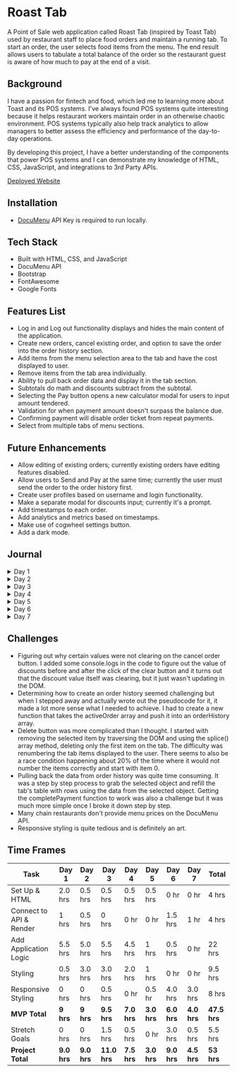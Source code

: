 # Roast Tab
A Point of Sale web application called Roast Tab (inspired by Toast Tab) used by restaurant staff to place food orders and maintain a running tab. To start an order, the user selects food items from the menu. The end result allows users to tabulate a total balance of the order so the restaurant guest is aware of how much to pay at the end of a visit.

## Background
I have a passion for fintech and food, which led me to learning more about Toast and its POS systems. I've always found POS systems quite interesting because it helps restaurant workers maintain order in an otherwise chaotic environment. POS systems typically also help track analytics to allow managers to better assess the efficiency and performance of the day-to-day operations.

By developing this project, I have a better understanding of the components that power POS systems and I can demonstrate my knowledge of HTML, CSS, JavaScript, and integrations to 3rd Party APIs.

[Deployed Website](https://andyjzhong.github.io/roast/)

## Installation
-   [DocuMenu](https://documenu.com/) API Key is required to run locally.

## Tech Stack
-   Built with HTML, CSS, and JavaScript
-   DocuMenu API
-   Bootstrap
-   FontAwesome
-   Google Fonts

## Features List
-   Log in and Log out functionality displays and hides the main content of the application.
-   Create new orders, cancel existing order, and option to save the order into the order history section.
-   Add items from the menu selection area to the tab and have the cost displayed to user.
-   Remove items from the tab area individually.
-   Ability to pull back order data and display it in the tab section.
-   Subtotals do math and discounts subtract from the subtotal.
-   Selecting the Pay button opens a new calculator modal for users to input amount tendered.
-   Validation for when payment amount doesn't surpass the balance due.
-   Confirming payment will disable order ticket from repeat payments.
-   Select from multiple tabs of menu sections.

## Future Enhancements
-   Allow editing of existing orders; currently existing orders have editing features disabled.
-   Allow users to Send and Pay at the same time; currently the user must send the order to the order history first.
-   Create user profiles based on username and login functionality.
-   Make a separate modal for discounts input; currently it's a prompt.
-   Add timestamps to each order.
-   Add analytics and metrics based on timestamps.
-   Make use of cogwheel settings button.
-   Add a dark mode.

## Journal

<details>
  <summary>Day 1</summary>

#### Set Up

-   Build initial files and connect HTML, CSS, and JS.
-   Add CSS libraries: Bootstrap and Font Awesome.

#### HTML & CSS

-   Add a navbar and a sample button with an event listener that logs text in the console when clicked.
-   Build initial HTML layout with 3 main sections: tab-area, menu-area, and total-area.
-   Create a table for menu items to be added to every time a menu item is selected.
-   Very minor styling, enough to help identify div sizes.

#### JavaScript

-   Expand on button event handler to append a new table row to the tab area with the name of the food item.
-   Loop through array of selected food items, grab the price, and reduce it to a total bill price.
-   Add a Cancel Order button and Send Order button.
-   Add a modal when Pay button is clicked to bring up the payment screen.
-   Add logic to calculate meals tax and to accept a user input value for discounts.

#### Other

-   Examine Postman output and create a sample data set so that I'm not making too many expensive API calls during initial build.
-   Create initial ReadMe file to keep track of progress each day.

      ![Initial Layout](https://i.imgur.com/eixEAK2.png)
      ![Initial Logic](https://media.giphy.com/media/xDddjFdHnXiMHm2eMD/giphy.gif)

    </details>

<details>
     <summary>Day 2</summary>

#### JavaScript
-   Debug calculation of discounts, taxes, and subtotal.
-   Work on logic for order history.
-   Added calculation of total bill based on refactored discounts, taxes, and subtotal.
-   Work on delete button functionality and renumbering of the tab items.
-   Refactor adding items so that the buttons get generated based on the API response dynamically and scales based on number of returned items.
-   Dynamically add event handlers to each of the aforementioned menu option buttons.

#### HTML & CSS
-   Style all sections.
-   Add tabs to menu section and style buttons.
-   Position buttons and minor responsive styling.

#### Other
-   Update sample data with more menu items.

![Day 2 Progress](https://i.imgur.com/ZD5Wol5.png)
![Day 2 Progress](https://media.giphy.com/media/vMLObyTvGXVsarJBYM/giphy.gif)


</details>

<details>
     <summary>Day 3</summary>

#### JavaScript
-   Add logic to create a new order history card on the click of Send.
-   Add logic to pull back order ticket information back to the tab area.
-   Disable editing of an existing order for MVP.
-   Payment functionality.
-   Reverse order of order history to show most recent orders first.

#### HTML & CSS
-   Install new font and color theme to match Toast styling.
-   Add a new order type indicator to differentiate between new orders and old orders.
-   Add a New Order button.
-   Minor responsive styling.
-   Add wiggle for when new ticket orders are added.

#### Other
-   Add a login modal.
-   Add logic for logging in and logging out.

![Day 3 Progress](https://i.imgur.com/tB0cAyV.png)
![Day 3 Progress](https://media.giphy.com/media/OJaEw0B5ChJilPI3ag/giphy.gif)


</details>

<details>
     <summary>Day 4</summary>

#### JavaScript
-   Spent most of the morning debugging the completePayment functionality.
-   Add more validation logic for when payment has been complete (hide/show/disable buttons).
-   Add logic to change balance due after payment complete.

#### HTML & CSS
-   Style log in modal and buttons.
-   Add friendly message when no orders are present.
-   Create calculator buttons and style modal.

#### Other
-   Add payment confirmation alert when payment is complete.

![Day 4 Progress](https://i.imgur.com/BoGrGfX.jpg)
![Day 4 Progress](https://i.imgur.com/nahMRgl.png)
![Day 4 Progress](https://media.giphy.com/media/HBPBcCDBTWpUCcYnK9/giphy.gif)


</details>

<details>
     <summary>Day 5</summary>

#### JavaScript
-   Add functionality to update calculator value when calculator buttons are clicked.
-   Add clear guest payment functionality.

#### HTML & CSS
-   Style calculator buttons.

![Day 5 Progress](https://i.imgur.com/tWpTSOJ.png)
![Day 5 Progress](https://media.giphy.com/media/msx9rsNgJQGxpw77gL/giphy.gif)


</details>

<details>
     <summary>Day 6</summary>

#### JavaScript
-   Stretch Goal: Allow multiple tabs of menu sections | Add event handlers for when menu tabs are clicked.
-   Stretch Goal: Additional validation for when payment is insufficient.

#### HTML & CSS
-   Style menu tabs and calculator buttons.
-   Responsive styling for mobile devices.

#### Other
-   Search for valid restaurant data in the DocuMenu API.
-   Pull back more than one menu section and display all menu items in selection area.
-   Set up secret key in local config.js file.
-   Add a shake response when payment is insufficient.

![Day 6 Progress](https://i.imgur.com/szfYhXI.png)
![Day 6 Progress](https://i.imgur.com/HbRjKYo.png)
![Day 6 Progress](https://media.giphy.com/media/ZaIftQgWY9jTnvHKYl/giphy.gif)


</details>

<details>
     <summary>Day 7</summary>

#### JavaScript

#### HTML & CSS
-   Responsive styling for mobile devices.

#### Other
-   Add signature and link to portfolio from login page.

![Day 7 Progress](https://i.imgur.com/GqkcOvI.png)


</details>

## Challenges

-   Figuring out why certain values were not clearing on the cancel order button. I added some console.logs in the code to figure out the value of discounts before and after the click of the clear button and it turns out that the discount value itself was clearing, but it just wasn't updating in the DOM.
-   Determining how to create an order history seemed challenging but when I stepped away and actually wrote out the pseudocode for it, it made a lot more sense what I needed to achieve. I had to create a new function that takes the activeOrder array and push it into an orderHistory array.
-   Delete button was more complicated than I thought. I started with removing the selected item by traversing the DOM and using the splice() array method, deleting only the first item on the tab. The difficulty was renumbering the tab items displayed to the user. There seems to also be a race condition happening about 20% of the time where it would not number the items correctly and start with item 0.
-   Pulling back the data from order history was quite time consuming. It was a step by step process to grab the selected object and refill the tab's table with rows using the data from the selected object. Getting the completePayment function to work was also a challenge but it was much more simple once I broke it down step by step.
-   Many chain restaurants don't provide menu prices on the DocuMenu API.
-   Responsive styling is quite tedious and is definitely an art.

## Time Frames

| Task                    | Day 1      | Day 2      | Day 3       | Day 4      | Day 5      | Day 6      | Day 7      | Total       |
| ----------------------- | ---------- | ---------- | ----------- | ---------- | ---------- | ---------- | ---------- | ----------- |
| Set Up & HTML           | 2.0 hrs    | 0.5 hrs    | 0.5 hrs     | 0.5 hrs    | 0.5 hrs    | 0 hr       | 0 hr       | 4 hrs       |
| Connect to API & Render | 1 hrs      | 0.5 hrs    | 0 hrs       | 0 hr       | 0 hr       | 1.5 hrs    | 1 hr       | 4 hrs       |
| Add Application Logic   | 5.5 hrs    | 5.0 hrs    | 5.5 hrs     | 4.5 hrs    | 1 hrs      | 0.5 hrs    | 0 hr       | 22 hrs      |
| Styling                 | 0.5 hrs    | 3.0 hrs    | 3.0 hrs     | 2.0 hrs    | 1 hrs      | 0 hr       | 0 hr       | 9.5 hrs     |
| Responsive Styling      | 0 hrs      | 0 hrs      | 0.5 hrs     | 0 hr       | 0.5 hr     | 4.0 hrs    | 3.0 hrs    | 8 hrs       |
| **MVP Total**           | **9 hrs**  | **9 hrs**  | **9.5 hrs** | **7.0 hrs**| **3.0 hrs**| **6.0 hrs**| **4.0 hrs**| **47.5 hrs**|
| Stretch Goals           | 0 hrs      | 0 hrs      | 1.5 hrs     | 0.5 hrs    | 0 hr       | 3.0 hrs    | 0.5 hrs    | 5.5 hrs     |
| **Project Total**       | **9.0 hrs**| **9.0 hrs**| **11.0 hrs**| **7.5 hrs**| **3.0 hrs**| **9.0 hrs**| **4.5 hrs**| **53 hrs**  |
